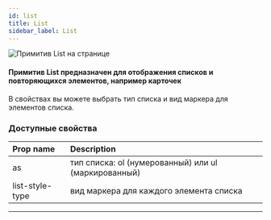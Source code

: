 ```yaml
---
id: list
title: List
sidebar_label: List
---
```


![Примитив List на странице](https://test-upl.quarkly.io/607d3473b99fb9001fcbcc16/images/docs-new-workarea-components-primitives-list.png?v=2021-05-16T08:12:13.886Z)

#### Примитив List предназначен для отображения списков и повторяющихся элементов, например карточек

В свойствах вы можете выбрать тип списка и вид маркера для элементов списка.

### Доступные свойства

| Prop name       | Description                                          |
| :-------------- | :--------------------------------------------------- |
| as              | тип списка: ol (нумерованный) или ul (маркированный) |
| list-style-type | вид маркера для каждого элемента списка              |

---
